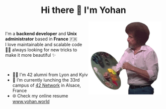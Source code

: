 <h1 align="center"><strong> Hi there 👋 I'm Yohan</strong></h1>

<img align="right" src="https://raw.githubusercontent.com/yohan-th/yohan-th/master/me_coding.gif" height="235px" width="auto">

<br/>

<p align="left">I'm a <strong>backend developer</strong> and <strong>Unix administrator</strong> based in <strong>France</strong> 🇫🇷 <br/>
I love maintainable and scalable code 👨‍💻 always looking for new tricks to make it more beautiful ✨<p>

<br/>

* 👨‍🎓 I'm 42 alumni from Lyon and Kyiv <br/>
* 🚀 I’m currently lunching the 33rd campus of <a href="https://www.42network.org/" target="_blank">42 Network</a> in Alsace, France <br/>
* 🌐 Check my online resume <a href="https://yohan.world" target="_blank">www.yohan.world</a>

<!--
**yohan-th/yohan-th** is a ✨ _special_ ✨ repository because its `README.md` (this file) appears on your GitHub profile.

Here are some ideas to get you started:

- 🔭 I’m currently working on ...
- 🌱 I’m currently learning computer vision algorythmms
- 👯 I’m looking to collaborate on ...
- 🤔 I’m looking for help with ...
- 💬 Ask me about ...
- 📫 How to reach me: ...
- 😄 Pronouns: ...
- ⚡ Fun fact: ...
-->
